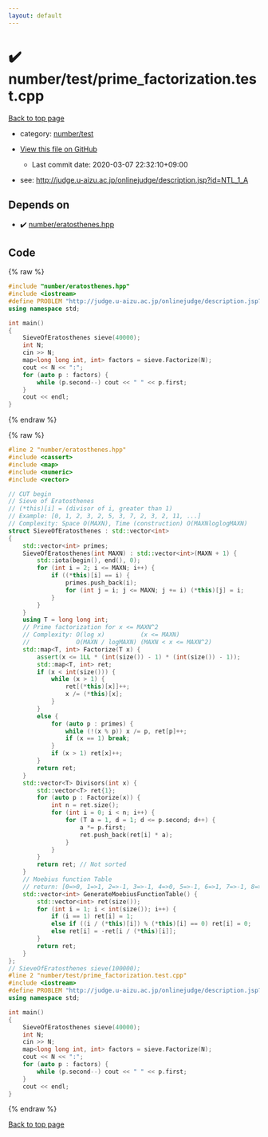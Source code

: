 ```yaml
---
layout: default
---
```


<!-- mathjax config similar to math.stackexchange -->
<script type="text/javascript" async
  src="https://cdnjs.cloudflare.com/ajax/libs/mathjax/2.7.5/MathJax.js?config=TeX-MML-AM_CHTML">
</script>
<script type="text/x-mathjax-config">
  MathJax.Hub.Config({
    TeX: { equationNumbers: { autoNumber: "AMS" }},
    tex2jax: {
      inlineMath: [ ['$','$'] ],
      processEscapes: true
    },
    "HTML-CSS": { matchFontHeight: false },
    displayAlign: "left",
    displayIndent: "2em"
  });
</script>

<script type="text/javascript" src="https://cdnjs.cloudflare.com/ajax/libs/jquery/3.4.1/jquery.min.js"></script>
<script src="https://cdn.jsdelivr.net/npm/jquery-balloon-js@1.1.2/jquery.balloon.min.js" integrity="sha256-ZEYs9VrgAeNuPvs15E39OsyOJaIkXEEt10fzxJ20+2I=" crossorigin="anonymous"></script>
<script type="text/javascript" src="../../../assets/js/copy-button.js"></script>
<link rel="stylesheet" href="../../../assets/css/copy-button.css" />


# :heavy_check_mark: number/test/prime_factorization.test.cpp

<a href="../../../index.html">Back to top page</a>

* category: <a href="../../../index.html#f11c31ed854a10cb04d51564b38e6849">number/test</a>
* <a href="{{ site.github.repository_url }}/blob/master/number/test/prime_factorization.test.cpp">View this file on GitHub</a>
    - Last commit date: 2020-03-07 22:32:10+09:00


* see: <a href="http://judge.u-aizu.ac.jp/onlinejudge/description.jsp?id=NTL_1_A">http://judge.u-aizu.ac.jp/onlinejudge/description.jsp?id=NTL_1_A</a>


## Depends on

* :heavy_check_mark: <a href="../../../library/number/eratosthenes.hpp.html">number/eratosthenes.hpp</a>


## Code

<a id="unbundled"></a>
{% raw %}
```cpp
#include "number/eratosthenes.hpp"
#include <iostream>
#define PROBLEM "http://judge.u-aizu.ac.jp/onlinejudge/description.jsp?id=NTL_1_A"
using namespace std;

int main()
{
    SieveOfEratosthenes sieve(40000);
    int N;
    cin >> N;
    map<long long int, int> factors = sieve.Factorize(N);
    cout << N << ":";
    for (auto p : factors) {
        while (p.second--) cout << " " << p.first;
    }
    cout << endl;
}

```
{% endraw %}

<a id="bundled"></a>
{% raw %}
```cpp
#line 2 "number/eratosthenes.hpp"
#include <cassert>
#include <map>
#include <numeric>
#include <vector>

// CUT begin
// Sieve of Eratosthenes
// (*this)[i] = (divisor of i, greater than 1)
// Example: [0, 1, 2, 3, 2, 5, 3, 7, 2, 3, 2, 11, ...]
// Complexity: Space O(MAXN), Time (construction) O(MAXNloglogMAXN)
struct SieveOfEratosthenes : std::vector<int>
{
    std::vector<int> primes;
    SieveOfEratosthenes(int MAXN) : std::vector<int>(MAXN + 1) {
        std::iota(begin(), end(), 0);
        for (int i = 2; i <= MAXN; i++) {
            if ((*this)[i] == i) {
                primes.push_back(i);
                for (int j = i; j <= MAXN; j += i) (*this)[j] = i;
            }
        }
    }
    using T = long long int;
    // Prime factorization for x <= MAXN^2
    // Complexity: O(log x)          (x <= MAXN)
    //             O(MAXN / logMAXN) (MAXN < x <= MAXN^2)
    std::map<T, int> Factorize(T x) {
        assert(x <= 1LL * (int(size()) - 1) * (int(size()) - 1));
        std::map<T, int> ret;
        if (x < int(size())) {
            while (x > 1) {
                ret[(*this)[x]]++;
                x /= (*this)[x];
            }
        }
        else {
            for (auto p : primes) {
                while (!(x % p)) x /= p, ret[p]++;
                if (x == 1) break;
            }
            if (x > 1) ret[x]++;
        }
        return ret;
    }
    std::vector<T> Divisors(int x) {
        std::vector<T> ret{1};
        for (auto p : Factorize(x)) {
            int n = ret.size();
            for (int i = 0; i < n; i++) {
                for (T a = 1, d = 1; d <= p.second; d++) {
                    a *= p.first;
                    ret.push_back(ret[i] * a);
                }
            }
        }
        return ret; // Not sorted
    }
    // Moebius function Table
    // return: [0=>0, 1=>1, 2=>-1, 3=>-1, 4=>0, 5=>-1, 6=>1, 7=>-1, 8=>0, ...]
    std::vector<int> GenerateMoebiusFunctionTable() {
        std::vector<int> ret(size());
        for (int i = 1; i < int(size()); i++) {
            if (i == 1) ret[i] = 1;
            else if ((i / (*this)[i]) % (*this)[i] == 0) ret[i] = 0;
            else ret[i] = -ret[i / (*this)[i]];
        }
        return ret;
    }
};
// SieveOfEratosthenes sieve(100000);
#line 2 "number/test/prime_factorization.test.cpp"
#include <iostream>
#define PROBLEM "http://judge.u-aizu.ac.jp/onlinejudge/description.jsp?id=NTL_1_A"
using namespace std;

int main()
{
    SieveOfEratosthenes sieve(40000);
    int N;
    cin >> N;
    map<long long int, int> factors = sieve.Factorize(N);
    cout << N << ":";
    for (auto p : factors) {
        while (p.second--) cout << " " << p.first;
    }
    cout << endl;
}

```
{% endraw %}

<a href="../../../index.html">Back to top page</a>

